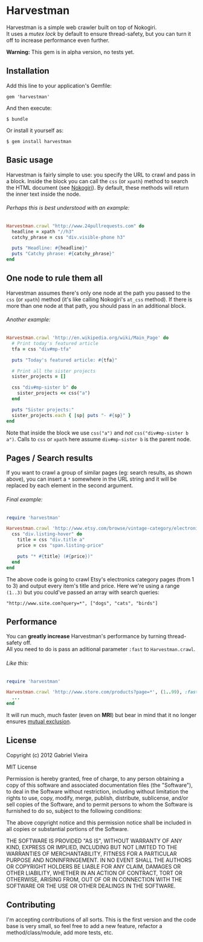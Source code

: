 # Harvestman

Harvestman is a simple web crawler built on top of Nokogiri.<br>
It uses a *mutex lock* by default to ensure thread-safety, but you can turn it off to increase performance even further.

**Warning:** This gem is in alpha version, no tests yet.

## Installation

Add this line to your application's Gemfile:

    gem 'harvestman'

And then execute:

    $ bundle

Or install it yourself as:

    $ gem install harvestman

## Basic usage

Harvestman is fairly simple to use: you specify the URL to crawl and pass in a block.
Inside the block you can call the ``css`` (or ``xpath``) method to search the HTML document (see [Nokogiri](http://nokogiri.org/tutorials/searching_a_xml_html_document.html)).
By default, these methods will return the inner text inside the node.

###### Perhaps this is best understood with an example:

```ruby
Harvestman.crawl "http://www.24pullrequests.com" do
  headline = xpath "//h3"
  catchy_phrase = css "div.visible-phone h3"

  puts "Headline: #{headline}"
  puts "Catchy phrase: #{catchy_phrase}"
end
```

## One node to rule them all

Harvestman assumes there's only one node at the path you passed to the ``css`` (or ``xpath``) method (it's like calling Nokogiri's ``at_css`` method).
If there is more than one node at that path, you should pass in an additional block.

###### Another example:

```ruby
Harvestman.crawl 'http://en.wikipedia.org/wiki/Main_Page' do
  # Print today's featured article
  tfa = css "div#mp-tfa"

  puts "Today's featured article: #{tfa}"

  # Print all the sister projects
  sister_projects = []

  css "div#mp-sister b" do
    sister_projects << css("a")
  end

  puts "Sister projects:"
  sister_projects.each { |sp| puts "- #{sp}" }
end
```

Note that inside the block we use ``css("a")`` and *not* ``css("div#mp-sister b a")``. Calls to ``css`` or ``xpath`` here assume ``div#mp-sister b`` is the parent node.

## Pages / Search results

If you want to crawl a group of similar pages (eg: search results, as shown above), you can insert a ``*`` somewhere in the URL string and it will be replaced by each element in the second argument.

###### Final example:

```ruby
require 'harvestman'

Harvestman.crawl 'http://www.etsy.com/browse/vintage-category/electronics/*', (1..3) do
  css "div.listing-hover" do
    title = css "div.title a"
    price = css "span.listing-price"

    puts "* #{title} (#{price})"
  end
end
```

The above code is going to crawl Etsy's electronics category pages (from 1 to 3) and output every item's title and price. Here we're using a range ``(1..3)`` but you could've passed an array with search queries:

    "http://www.site.com?query=*", ["dogs", "cats", "birds"]

## Performance
You can **greatly increase** Harvestman's performance by turning thread-safety off.<br>
All you need to do is pass an aditional parameter ``:fast`` to ``Harvestman.crawl``.<br>
###### Like this:

```ruby
require 'harvestman'

Harvestman.crawl 'http://www.store.com/products?page=*', (1..99), :fast do
  ...
end
```

It will run much, much faster (even on **MRI**) but bear in mind that it no longer ensures [mutual exclusion](http://en.wikipedia.org/wiki/Mutual_exclusion).

## License

Copyright (c) 2012 Gabriel Vieira

MIT License

Permission is hereby granted, free of charge, to any person obtaining
a copy of this software and associated documentation files (the
"Software"), to deal in the Software without restriction, including
without limitation the rights to use, copy, modify, merge, publish,
distribute, sublicense, and/or sell copies of the Software, and to
permit persons to whom the Software is furnished to do so, subject to
the following conditions:

The above copyright notice and this permission notice shall be
included in all copies or substantial portions of the Software.

THE SOFTWARE IS PROVIDED "AS IS", WITHOUT WARRANTY OF ANY KIND,
EXPRESS OR IMPLIED, INCLUDING BUT NOT LIMITED TO THE WARRANTIES OF
MERCHANTABILITY, FITNESS FOR A PARTICULAR PURPOSE AND
NONINFRINGEMENT. IN NO EVENT SHALL THE AUTHORS OR COPYRIGHT HOLDERS BE
LIABLE FOR ANY CLAIM, DAMAGES OR OTHER LIABILITY, WHETHER IN AN ACTION
OF CONTRACT, TORT OR OTHERWISE, ARISING FROM, OUT OF OR IN CONNECTION
WITH THE SOFTWARE OR THE USE OR OTHER DEALINGS IN THE SOFTWARE.

## Contributing

I'm accepting contributions of all sorts. This is the first version and the code base is very small, so feel free to add a new feature, refactor a method/class/module, add more tests, etc.

